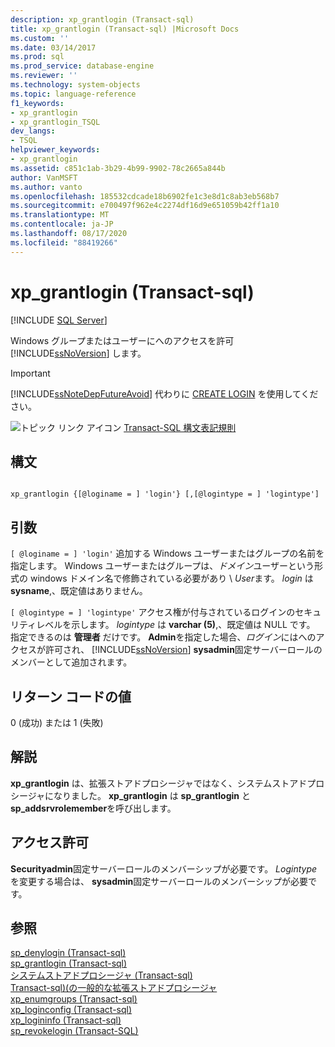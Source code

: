 ```yaml
---
description: xp_grantlogin (Transact-sql)
title: xp_grantlogin (Transact-sql) |Microsoft Docs
ms.custom: ''
ms.date: 03/14/2017
ms.prod: sql
ms.prod_service: database-engine
ms.reviewer: ''
ms.technology: system-objects
ms.topic: language-reference
f1_keywords:
- xp_grantlogin
- xp_grantlogin_TSQL
dev_langs:
- TSQL
helpviewer_keywords:
- xp_grantlogin
ms.assetid: c851c1ab-3b29-4b99-9902-78c2665a844b
author: VanMSFT
ms.author: vanto
ms.openlocfilehash: 185532cdcade18b6902fe1c3e8d1c8ab3eb568b7
ms.sourcegitcommit: e700497f962e4c2274df16d9e651059b42ff1a10
ms.translationtype: MT
ms.contentlocale: ja-JP
ms.lasthandoff: 08/17/2020
ms.locfileid: "88419266"
---
```

# <a name="xp_grantlogin-transact-sql"></a>xp_grantlogin (Transact-sql)
[!INCLUDE [SQL Server](../../includes/applies-to-version/sqlserver.md)]

  Windows グループまたはユーザーにへのアクセスを許可 [!INCLUDE[ssNoVersion](../../includes/ssnoversion-md.md)] します。  
  
> [!IMPORTANT]  
>  [!INCLUDE[ssNoteDepFutureAvoid](../../includes/ssnotedepfutureavoid-md.md)] 代わりに [CREATE LOGIN](../../t-sql/statements/create-login-transact-sql.md) を使用してください。  
  
 ![トピック リンク アイコン](../../database-engine/configure-windows/media/topic-link.gif "トピック リンク アイコン") [Transact-SQL 構文表記規則](../../t-sql/language-elements/transact-sql-syntax-conventions-transact-sql.md)  
  
## <a name="syntax"></a>構文  
  
```  
  
xp_grantlogin {[@loginame = ] 'login'} [,[@logintype = ] 'logintype']  
```  
  
## <a name="arguments"></a>引数  
`[ @loginame = ] 'login'` 追加する Windows ユーザーまたはグループの名前を指定します。 Windows ユーザーまたはグループは、*ドメイン*ユーザーという形式の windows ドメイン名で修飾されている必要があり \\ *User*ます。 *login* は **sysname**,、既定値はありません。  
  
`[ @logintype = ] 'logintype'` アクセス権が付与されているログインのセキュリティレベルを示します。 *logintype* は **varchar (5)**,、既定値は NULL です。 指定できるのは **管理者** だけです。 **Admin**を指定した場合、*ログイン*にはへのアクセスが許可され、 [!INCLUDE[ssNoVersion](../../includes/ssnoversion-md.md)] **sysadmin**固定サーバーロールのメンバーとして追加されます。  
  
## <a name="return-code-values"></a>リターン コードの値  
 0 (成功) または 1 (失敗)  
  
## <a name="remarks"></a>解説  
 **xp_grantlogin** は、拡張ストアドプロシージャではなく、システムストアドプロシージャになりました。 **xp_grantlogin** は **sp_grantlogin** と **sp_addsrvrolemember**を呼び出します。  
  
## <a name="permissions"></a>アクセス許可  
 **Securityadmin**固定サーバーロールのメンバーシップが必要です。 *Logintype*を変更する場合は、 **sysadmin**固定サーバーロールのメンバーシップが必要です。  
  
## <a name="see-also"></a>参照  
 [sp_denylogin &#40;Transact-sql&#41;](../../relational-databases/system-stored-procedures/sp-denylogin-transact-sql.md)   
 [sp_grantlogin &#40;Transact-sql&#41;](../../relational-databases/system-stored-procedures/sp-grantlogin-transact-sql.md)   
 [システムストアドプロシージャ &#40;Transact-sql&#41;](../../relational-databases/system-stored-procedures/system-stored-procedures-transact-sql.md)   
 [Transact-sql&#41;&#40;の一般的な拡張ストアドプロシージャ ](../../relational-databases/system-stored-procedures/general-extended-stored-procedures-transact-sql.md)   
 [xp_enumgroups &#40;Transact-sql&#41;](../../relational-databases/system-stored-procedures/xp-enumgroups-transact-sql.md)   
 [xp_loginconfig &#40;Transact-sql&#41;](../../relational-databases/system-stored-procedures/xp-loginconfig-transact-sql.md)   
 [xp_logininfo &#40;Transact-sql&#41;](../../relational-databases/system-stored-procedures/xp-logininfo-transact-sql.md)   
 [sp_revokelogin &#40;Transact-SQL&#41;](../../relational-databases/system-stored-procedures/sp-revokelogin-transact-sql.md)  
  
  
